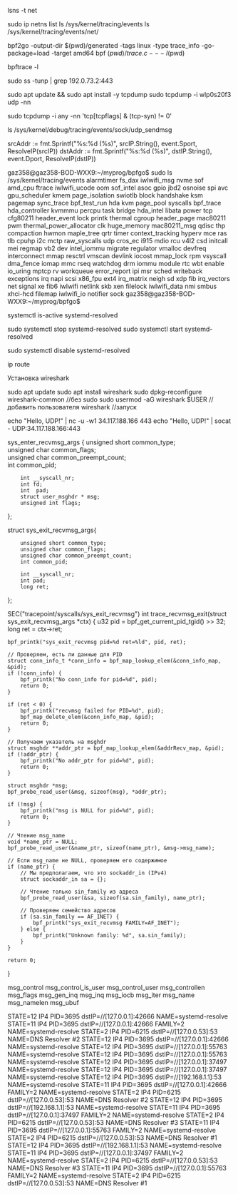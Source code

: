 lsns -t net


sudo ip netns list
ls /sys/kernel/tracing/events
ls /sys/kernel/tracing/events/net/




bpf2go -output-dir $(pwd)/generated -tags linux -type trace_info -go-package=load -target amd64 bpf $(pwd)/trace.c -- -I$(pwd)

bpftrace -l

sudo ss -tunp | grep 192.0.73.2:443


sudo apt update && sudo apt install -y tcpdump
sudo tcpdump -i wlp0s20f3 udp -nn

sudo tcpdump -i any -nn 'tcp[tcpflags] & (tcp-syn) != 0'

ls /sys/kernel/debug/tracing/events/sock/udp_sendmsg


srcAddr := fmt.Sprintf("%s:%d (%s)", srcIP.String(), event.Sport, ResolveIP(srcIP))
dstAddr := fmt.Sprintf("%s:%d (%s)", dstIP.String(), event.Dport, ResolveIP(dstIP))


gaz358@gaz358-BOD-WXX9:~/myprog/bpfgo$ sudo ls /sys/kernel/tracing/events
alarmtimer        fs_dax          iwlwifi_msg    nvme            sof
amd_cpu           ftrace          iwlwifi_ucode  oom             sof_intel
asoc              gpio            jbd2           osnoise         spi
avc               gpu_scheduler   kmem           page_isolation  swiotlb
block             handshake       ksm            pagemap         sync_trace
bpf_test_run      hda             kvm            page_pool       syscalls
bpf_trace         hda_controller  kvmmmu         percpu          task
bridge            hda_intel       libata         power           tcp
cfg80211          header_event    lock           printk          thermal
cgroup            header_page     mac80211       pwm             thermal_power_allocator
clk               huge_memory     mac80211_msg   qdisc           thp
compaction        hwmon           maple_tree     qrtr            timer
context_tracking  hyperv          mce            ras             tlb
cpuhp             i2c             mctp           raw_syscalls    udp
cros_ec           i915            mdio           rcu             v4l2
csd               initcall        mei            regmap          vb2
dev               intel_iommu     migrate        regulator       vmalloc
devfreq           interconnect    mmap           resctrl         vmscan
devlink           iocost          mmap_lock      rpm             vsyscall
dma_fence         iomap           mmc            rseq            watchdog
drm               iommu           module         rtc             wbt
enable            io_uring        mptcp          rv              workqueue
error_report      ipi             msr            sched           writeback
exceptions        irq             napi           scsi            x86_fpu
ext4              irq_matrix      neigh          sd              xdp
fib               irq_vectors     net            signal          xe
fib6              iwlwifi         netlink        skb             xen
filelock          iwlwifi_data    nmi            smbus           xhci-hcd
filemap           iwlwifi_io      notifier       sock
gaz358@gaz358-BOD-WXX9:~/myprog/bpfgo$ 


systemctl is-active systemd-resolved

sudo systemctl stop systemd-resolved
sudo systemctl start systemd-resolved

sudo systemctl disable systemd-resolved

ip route

Установка wireshark

sudo apt update
sudo apt install wireshark
sudo dpkg-reconfigure wireshark-common //без sudo
sudo usermod -aG wireshark $USER //добавить пользователя
wireshark //запуск

echo "Hello, UDP!" | nc -u -w1 34.117.188.166 443
echo "Hello, UDP!" | socat - UDP:34.117.188.166:443

sys_enter_recvmsg_args {
        unsigned short common_type;      
        unsigned char common_flags;      
        unsigned char common_preempt_count;     
        int common_pid;   

        int __syscall_nr; 
        int fd;
        int  pad;   
        struct user_msghdr * msg; 
        unsigned int flags;      

};


struct sys_exit_recvmsg_args{

        unsigned short common_type;       
        unsigned char common_flags;    
        unsigned char common_preempt_count;    
        int common_pid;   

        int __syscall_nr; 
        int pad;
        long ret; 

};

SEC("tracepoint/syscalls/sys_exit_recvmsg")
int trace_recvmsg_exit(struct sys_exit_recvmsg_args *ctx) {
    u32 pid = bpf_get_current_pid_tgid() >> 32;
    long ret = ctx->ret;

    bpf_printk("sys_exit_recvmsg pid=%d ret=%ld", pid, ret);

    // Проверяем, есть ли данные для PID
    struct conn_info_t *conn_info = bpf_map_lookup_elem(&conn_info_map, &pid);
    if (!conn_info) {
        bpf_printk("No conn_info for pid=%d", pid);
        return 0;
    }

    if (ret < 0) {
        bpf_printk("recvmsg failed for PID=%d", pid);
        bpf_map_delete_elem(&conn_info_map, &pid);
        return 0;
    }

    // Получаем указатель на msghdr
    struct msghdr **addr_ptr = bpf_map_lookup_elem(&addrRecv_map, &pid);
    if (!addr_ptr) {
        bpf_printk("No addr_ptr for pid=%d", pid);
        return 0;
    }

    struct msghdr *msg;
    bpf_probe_read_user(&msg, sizeof(msg), *addr_ptr);

    if (!msg) {
        bpf_printk("msg is NULL for pid=%d", pid);
        return 0;
    }

    // Чтение msg_name
    void *name_ptr = NULL;
    bpf_probe_read_user(&name_ptr, sizeof(name_ptr), &msg->msg_name);

    // Если msg_name не NULL, проверяем его содержимое
    if (name_ptr) {
        // Мы предполагаем, что это sockaddr_in (IPv4)
        struct sockaddr_in sa = {};

        // Чтение только sin_family из адреса
        bpf_probe_read_user(&sa, sizeof(sa.sin_family), name_ptr);

        // Проверяем семейство адресов
        if (sa.sin_family == AF_INET) {
            bpf_printk("sys_exit_recvmsg FAMILY=AF_INET");
        } else {
            bpf_printk("Unknown family: %d", sa.sin_family);
        }
    }

    return 0;
}


msg_control
msg_control_is_user
msg_control_user
msg_controllen
msg_flags
msg_gen_inq
msg_inq
msg_iocb
msg_iter
msg_name
msg_namelen
msg_ubuf

STATE=12 IP4 PID=3695 dstIP=//[127.0.0.1]:42666 NAME=systemd-resolve
STATE=11 IP4 PID=3695  dstIP=//[127.0.0.1]:42666 FAMILY=2 NAME=systemd-resolve 
STATE=2 IP4 PID=6215 dstIP=//[127.0.0.53]:53 NAME=DNS Resolver #2
STATE=12 IP4 PID=3695 dstIP=//[127.0.0.1]:42666 NAME=systemd-resolve
STATE=12 IP4 PID=3695 dstIP=//[127.0.0.1]:55763 NAME=systemd-resolve
STATE=12 IP4 PID=3695 dstIP=//[127.0.0.1]:55763 NAME=systemd-resolve
STATE=12 IP4 PID=3695 dstIP=//[127.0.0.1]:37497 NAME=systemd-resolve
STATE=12 IP4 PID=3695 dstIP=//[127.0.0.1]:37497 NAME=systemd-resolve
STATE=12 IP4 PID=3695 dstIP=//[192.168.1.1]:53 NAME=systemd-resolve
STATE=11 IP4 PID=3695  dstIP=//[127.0.0.1]:42666 FAMILY=2 NAME=systemd-resolve 
STATE=2 IP4 PID=6215 dstIP=//[127.0.0.53]:53 NAME=DNS Resolver #2
STATE=12 IP4 PID=3695 dstIP=//[192.168.1.1]:53 NAME=systemd-resolve
STATE=11 IP4 PID=3695  dstIP=//[127.0.0.1]:37497 FAMILY=2 NAME=systemd-resolve 
STATE=2 IP4 PID=6215 dstIP=//[127.0.0.53]:53 NAME=DNS Resolver #3
STATE=11 IP4 PID=3695  dstIP=//[127.0.0.1]:55763 FAMILY=2 NAME=systemd-resolve 
STATE=2 IP4 PID=6215 dstIP=//[127.0.0.53]:53 NAME=DNS Resolver #1
STATE=12 IP4 PID=3695 dstIP=//[192.168.1.1]:53 NAME=systemd-resolve
STATE=11 IP4 PID=3695  dstIP=//[127.0.0.1]:37497 FAMILY=2 NAME=systemd-resolve 
STATE=2 IP4 PID=6215 dstIP=//[127.0.0.53]:53 NAME=DNS Resolver #3
STATE=11 IP4 PID=3695  dstIP=//[127.0.0.1]:55763 FAMILY=2 NAME=systemd-resolve 
STATE=2 IP4 PID=6215 dstIP=//[127.0.0.53]:53 NAME=DNS Resolver #1









